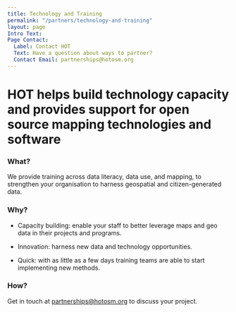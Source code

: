 ```yaml
---
title: Technology and Training
permalink: "/partners/technology-and-training"
layout: page
Intro Text: 
Page Contact:
  Label: Contact HOT
  Text: Have a question about ways to partner?
  Contact Email: partnerships@hotosm.org
---
```


# HOT helps build technology capacity and provides support for open source mapping technologies and software

### What?

We provide training across data literacy, data use, and mapping, to strengthen your organisation to harness geospatial and citizen-generated data.

### Why?

* Capacity building: enable your staff to better leverage maps and geo data in their projects and programs.

* Innovation: harness new data and technology opportunities.

* Quick: with as little as a few days training teams are able to start implementing new methods.

### How?

Get in touch at [partnerships@hotosm.org](mailto:partnerships@hotosm.org) to discuss your project.
